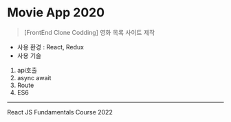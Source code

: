 # Movie App 2020

>[FrontEnd Clone Codding] 영화 목록 사이트 제작

- 사용 환경 : React, Redux
- 사용 기술 
1. api호출
2. async await
3. Route
4. ES6

---
React JS Fundamentals Course 2022
